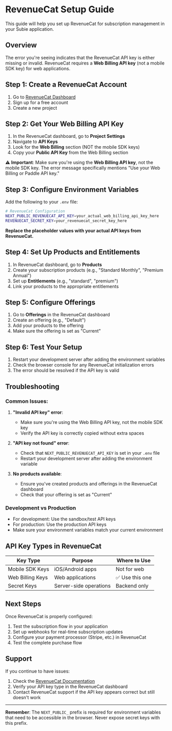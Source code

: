# RevenueCat Setup Guide

This guide will help you set up RevenueCat for subscription management in your Subie application.

## Overview

The error you're seeing indicates that the RevenueCat API key is either missing or invalid. RevenueCat requires a **Web Billing API key** (not a mobile SDK key) for web applications.

## Step 1: Create a RevenueCat Account

1. Go to [RevenueCat Dashboard](https://app.revenuecat.com)
2. Sign up for a free account
3. Create a new project

## Step 2: Get Your Web Billing API Key

1. In the RevenueCat dashboard, go to **Project Settings**
2. Navigate to **API Keys**
3. Look for the **Web Billing** section (NOT the mobile SDK keys)
4. Copy your **Public API Key** from the Web Billing section

⚠️ **Important**: Make sure you're using the **Web Billing API key**, not the mobile SDK key. The error message specifically mentions "Use your Web Billing or Paddle API key."

## Step 3: Configure Environment Variables

Add the following to your `.env` file:

```bash
# RevenueCat Configuration
NEXT_PUBLIC_REVENUECAT_API_KEY=your_actual_web_billing_api_key_here
REVENUECAT_SECRET_KEY=your_revenuecat_secret_key_here
```

**Replace the placeholder values with your actual API keys from RevenueCat.**

## Step 4: Set Up Products and Entitlements

1. In RevenueCat dashboard, go to **Products**
2. Create your subscription products (e.g., "Standard Monthly", "Premium Annual")
3. Set up **Entitlements** (e.g., "standard", "premium")
4. Link your products to the appropriate entitlements

## Step 5: Configure Offerings

1. Go to **Offerings** in the RevenueCat dashboard
2. Create an offering (e.g., "Default")
3. Add your products to the offering
4. Make sure the offering is set as "Current"

## Step 6: Test Your Setup

1. Restart your development server after adding the environment variables
2. Check the browser console for any RevenueCat initialization errors
3. The error should be resolved if the API key is valid

## Troubleshooting

### Common Issues:

1. **"Invalid API key" error**:
   - Make sure you're using the Web Billing API key, not the mobile SDK key
   - Verify the API key is correctly copied without extra spaces

2. **"API key not found" error**:
   - Check that `NEXT_PUBLIC_REVENUECAT_API_KEY` is set in your `.env` file
   - Restart your development server after adding the environment variable

3. **No products available**:
   - Ensure you've created products and offerings in the RevenueCat dashboard
   - Check that your offering is set as "Current"

### Development vs Production

- For development: Use the sandbox/test API keys
- For production: Use the production API keys
- Make sure your environment variables match your current environment

## API Key Types in RevenueCat

| Key Type | Purpose | Where to Use |
|----------|---------|-------------|
| Mobile SDK Keys | iOS/Android apps | Not for web |
| Web Billing Keys | Web applications | ✅ Use this one |
| Secret Keys | Server-side operations | Backend only |

## Next Steps

Once RevenueCat is properly configured:

1. Test the subscription flow in your application
2. Set up webhooks for real-time subscription updates
3. Configure your payment processor (Stripe, etc.) in RevenueCat
4. Test the complete purchase flow

## Support

If you continue to have issues:

1. Check the [RevenueCat Documentation](https://docs.revenuecat.com/docs/web)
2. Verify your API key type in the RevenueCat dashboard
3. Contact RevenueCat support if the API key appears correct but still doesn't work

---

**Remember**: The `NEXT_PUBLIC_` prefix is required for environment variables that need to be accessible in the browser. Never expose secret keys with this prefix.